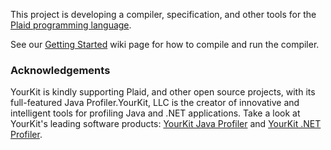 This project is developing a compiler, specification, and other tools for the [Plaid programming language](http://www.plaid-lang.org/).

See our [Getting Started](http://code.google.com/p/plaid-lang/wiki/GettingStarted) wiki page for how to compile and run the compiler.

### Acknowledgements ###

YourKit is kindly supporting Plaid, and other open source projects, with its full-featured Java Profiler.YourKit, LLC is the creator of innovative and intelligent tools for profiling
Java and .NET applications. Take a look at YourKit's leading software products:
[YourKit Java Profiler](http://www.yourkit.com/java/profiler/index.jsp) and
[YourKit .NET Profiler](http://www.yourkit.com/.net/profiler/index.jsp).
